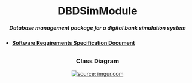 <h1 align="center">DBDSimModule</h1>
<h5 align="center">Database management package for a digital bank simulation system</h5>

* ####  [Software Requirements Specification Document](https://docs.google.com/document/d/11QVMagU2fKAf38x-nOJqO6YQU6Llrz_lajEiiJhqKcQ/edit?usp=sharing)
##
<h3 align="center"><strong>Class Diagram</strong></h3>
<p align="center">
<a href="https://imgur.com/QTytJ7N"><img src="https://i.imgur.com/QTytJ7N.png" title="source: imgur.com" /></a></p>

##

